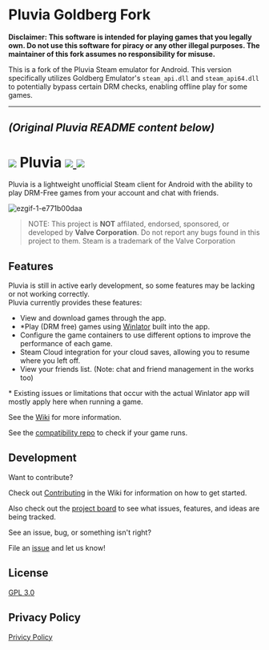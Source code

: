 # Pluvia Goldberg Fork

**Disclaimer: This software is intended for playing games that you legally own. Do not use this software for piracy or any other illegal purposes. The maintainer of this fork assumes no responsibility for misuse.**

This is a fork of the Pluvia Steam emulator for Android. This version specifically utilizes Goldberg Emulator's `steam_api.dll` and `steam_api64.dll` to potentially bypass certain DRM checks, enabling offline play for some games.

---
*(Original Pluvia README content below)*
---

<h1>
  <img src="https://github.com/user-attachments/assets/dd0419dc-476e-448f-ab9c-2e26928dcf69">
  Pluvia
  <a href="https://discord.gg/3tcEdhMG3e" target="_blank">
      <img src="https://img.shields.io/discord/1334544589419188274.svg?label=&logo=discord&logoColor=ffffff&color=5865F2&labelColor=404EED">
  </a>
  <a href="https://ko-fi.com/pluvia_client" target="_blank">
      <img src="https://img.shields.io/badge/Ko--fi-Support-%23FF5E5B?logo=ko-fi">
  </a>
</h1>

Pluvia is a lightweight unofficial Steam client for Android with the ability to play DRM-Free games from your account and chat with friends.

![ezgif-1-e771b00daa](https://github.com/user-attachments/assets/e57b9f41-0222-4500-8a0d-4dd00f999a48)

> NOTE: This project is **NOT** affilated, endorsed, sponsored, or developed by __Valve Corporation__. Do not report any bugs found in this project to them. 
> Steam is a trademark of the Valve Corporation

## Features

Pluvia is still in active early development, so some features may be lacking or not working correctly.</br>
Pluvia currently provides these features:

- View and download games through the app.
- *Play (DRM free) games using [Winlator](https://github.com/brunodev85/winlator) built into the app.
- Configure the game containers to use different options to improve the performance of each game.
- Steam Cloud integration for your cloud saves, allowing you to resume where you left off. 
- View your friends list. (Note: chat and friend management in the works too)

&ast; Existing issues or limitations that occur with the actual Winlator app will mostly apply here when running a game.

See the [Wiki](https://github.com/oxters168/Pluvia/wiki) for more information.


See the [compatibility repo](https://github.com/oxters168/PluviaCompat) to check if your game runs.

## Development
Want to contribute? 

Check out [Contributing](https://github.com/oxters168/Pluvia/wiki/Contributing) in the Wiki for information on how to get started. 

Also check out the [project board](https://github.com/users/oxters168/projects/1) to see what issues, features, and ideas are being tracked.

See an issue, bug, or something isn't right? 

File an [issue](https://github.com/oxters168/Pluvia/issues) and let us know!

## License
[GPL 3.0](https://github.com/oxters168/Pluvia/blob/master/LICENSE)

## Privacy Policy
[Privicy Policy](https://github.com/oxters168/Pluvia/blob/master/PrivacyPolicy/README.md)
